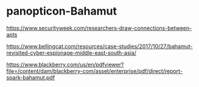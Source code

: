 # panopticon-Bahamut

https://www.securityweek.com/researchers-draw-connections-between-apts

https://www.bellingcat.com/resources/case-studies/2017/10/27/bahamut-revisited-cyber-espionage-middle-east-south-asia/

https://www.blackberry.com/us/en/pdfviewer?file=/content/dam/blackberry-com/asset/enterprise/pdf/direct/report-spark-bahamut.pdf
